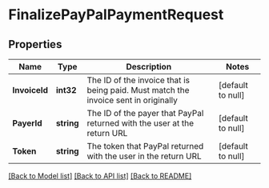 # FinalizePayPalPaymentRequest

## Properties
Name | Type | Description | Notes
------------ | ------------- | ------------- | -------------
**InvoiceId** | **int32** | The ID of the invoice that is being paid. Must match the invoice sent in originally | [default to null]
**PayerId** | **string** | The ID of the payer that PayPal returned with the user at the return URL | [default to null]
**Token** | **string** | The token that PayPal returned with the user in the return URL | [default to null]

[[Back to Model list]](../README.md#documentation-for-models) [[Back to API list]](../README.md#documentation-for-api-endpoints) [[Back to README]](../README.md)


